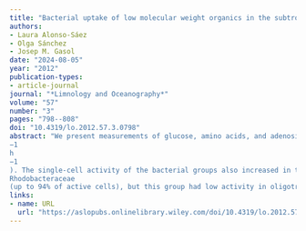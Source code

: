 ```yaml
---
title: "Bacterial uptake of low molecular weight organics in the subtropical Atlantic: Are major phylogenetic groups functionally different?"
authors:
- Laura Alonso-Sáez
- Olga Sánchez
- Josep M. Gasol
date: "2024-08-05"
year: "2012"
publication-types:
- article-journal
journal: "*Limnology and Oceanography*"
volume: "57"
number: "3"
pages: "798--808"
doi: "10.4319/lo.2012.57.3.0798"
abstract: "We present measurements of glucose, amino acids, and adenosine triphosphate (ATP) bacterial uptake at tracer concentrations across an oceanic gradient from the Cape Blanc upwelling to the Northeast Atlantic subtropical gyre. The bulk uptake of the compounds increased in the upwelling, with amino acids being the most actively taken up substrate (up to 20 pmol L
−1
h
−1
). The single‐cell activity of the bacterial groups also increased in the upwelling, particularly for
Rhodobacteraceae
(up to 94% of active cells), but this group had low activity in oligotrophic waters (\textless 10% of active cells), which suggests it is exclusively adapted to high‐nutrient conditions. The percentage of SAR11 active cells was relatively high in the upwelling area, particularly for glucose and amino acid uptake (up to 53% of active cells), which suggests that some members of this group are also adapted to nutrient‐rich environments. Of the broad phylogenetic groups tested, Bacteroidetes were the least active and Alpha‐ and Gammaproteobacteria showed similar percentages of active cells in amino acid uptake (∼ 30%). Alphaproteobacteria had the highest percent of cells involved in glucose uptake, while Gammaproteobacteria dominated ATP uptake. This general pattern was confirmed in a broader analysis that included data from contrasting marine environments, which suggests that major phylogenetic groups of bacteria participate differently in the turnover of these low‐molecular‐weight organics. Our results support the view that broad phylogenetic groups can be identified within the bacterial ‘black box’ with different patterns in the cycling of organic matter. Analyzing them may help us understand, and ultimately predict, oceanic carbon processing."
links:
- name: URL
  url: "https://aslopubs.onlinelibrary.wiley.com/doi/10.4319/lo.2012.57.3.0798"
---
```

